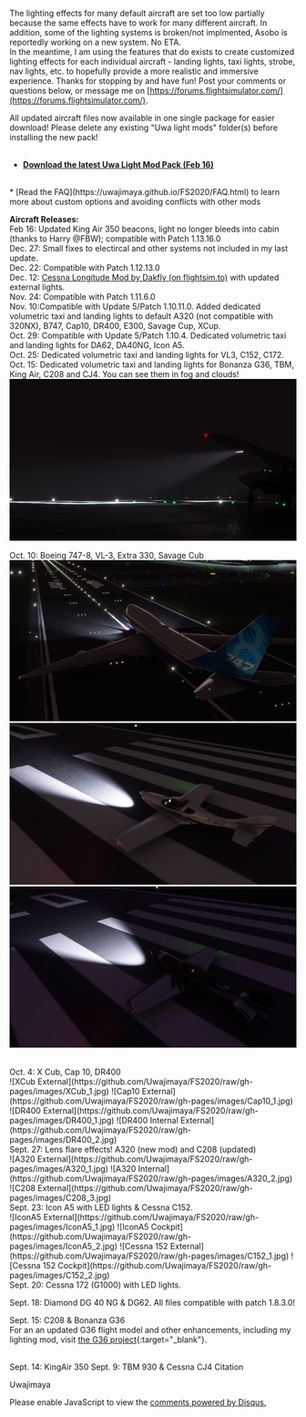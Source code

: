 The lighting effects for many default aircraft are set too low partially because the same effects have to work for many different aircraft. In addition, some of the lighting systems is broken/not implmented, Asobo is reportedly working on a new system. No ETA.
<br>In the meantime, I am using the features that do exists to create customized lighting effects for each individual aircraft - landing lights, taxi lights, strobe, nav lights, etc. to hopefully provide a more realistic and immersive experience. Thanks for stopping by and have fun!
Post your comments or questions below, or message me on [https://forums.flightsimulator.com/](https://forums.flightsimulator.com/).

All updated aircraft files now available in one single package for easier download! Please delete any existing "Uwa light mods" folder(s) before installing the new pack!
<br><br>
* [**Download the latest Uwa Light Mod Pack (Feb 16)**](https://github.com/Uwajimaya/FS2020/raw/master/Uwa%20light%20mod%20pack%20v1.13.zip)
<br>
* [Read the FAQ](https://uwajimaya.github.io/FS2020/FAQ.html) to learn more about custom options and avoiding conflicts with other mods

**Aircraft Releases:** 
<br>
Feb 16: Updated King Air 350 beacons, light no longer bleeds into cabin (thanks to Harry @FBW); compatible with Patch 1.13.16.0
<br>
Dec. 27: Small fixes to electircal and other systems not included in my last update.
<br>
Dec. 22: Compatible with Patch 1.12.13.0
<br>
Dec. 12: [Cessna Longitude Mod by Dakfly (on flightsim.to)](https://flightsim.to/file/3655/asobo-cessna-citation-longitude-flight-dynamics-modifications-project-version-1-0) with updated external lights.
<br>
Nov. 24: Compatible with Patch 1.11.6.0
<br>
Nov. 10:Compatible with Update 5/Patch 1.10.11.0. Added dedicated volumetric taxi and landing lights to default A320 (not compatible with 320NX), B747, Cap10, DR400, E300, Savage Cup, XCup.
<br>
Oct. 29: Compatible with Update 5/Patch 1.10.4. Dedicated volumetric taxi and landing lights for DA62, DA40NG, Icon A5.
<br>
Oct. 25: Dedicated volumetric taxi and landing lights for VL3, C152, C172.
<br>
Oct. 15: Dedicated volumetric taxi and landing lights for Bonanza G36, TBM, King Air, C208 and CJ4. You can see them in fog and clouds! 
<br>
![C208 lightl](https://github.com/Uwajimaya/FS2020/raw/gh-pages/images/C208_light.jpg)
<br>

Oct. 10: Boeing 747-8, VL-3, Extra 330, Savage Cub
<br>
![B748 External](https://github.com/Uwajimaya/FS2020/raw/gh-pages/images/748_1.jpg)
![VL-3 External](https://github.com/Uwajimaya/FS2020/raw/gh-pages/images/JVL_1.jpg)
![E330 External](https://github.com/Uwajimaya/FS2020/raw/gh-pages/images/E330_1.jpg)
   
<br>  
Oct. 4: X Cub, Cap 10, DR400
<br>
![XCub External](https://github.com/Uwajimaya/FS2020/raw/gh-pages/images/XCub_1.jpg)
![Cap10 External](https://github.com/Uwajimaya/FS2020/raw/gh-pages/images/Cap10_1.jpg)
![DR400 External](https://github.com/Uwajimaya/FS2020/raw/gh-pages/images/DR400_1.jpg)
![DR400 Internal External](https://github.com/Uwajimaya/FS2020/raw/gh-pages/images/DR400_2.jpg)

<br>
Sept. 27: Lens flare effects! A320 (new mod) and C208 (updated)
<br> 
![A320 External](https://github.com/Uwajimaya/FS2020/raw/gh-pages/images/A320_1.jpg)
![A320 Internal](https://github.com/Uwajimaya/FS2020/raw/gh-pages/images/A320_2.jpg)
![C208 External](https://github.com/Uwajimaya/FS2020/raw/gh-pages/images/C208_3.jpg)


<br>
Sept. 23: Icon A5 with LED lights & Cessna C152.
<br> 
![IconA5 External](https://github.com/Uwajimaya/FS2020/raw/gh-pages/images/IconA5_1.jpg)
![IconA5 Cockpit](https://github.com/Uwajimaya/FS2020/raw/gh-pages/images/IconA5_2.jpg)
![Cessna 152 External](https://github.com/Uwajimaya/FS2020/raw/gh-pages/images/C152_1.jpg)
![Cessna 152 Cockpit](https://github.com/Uwajimaya/FS2020/raw/gh-pages/images/C152_2.jpg)


<br>
Sept. 20: Cessna 172 (G1000) with LED lights.
<br> 

Sept. 18: Diamond DG 40 NG & DG62. All files compatible with patch 1.8.3.0!
<br>

Sept. 15: C208 & Bonanza G36
<br>
For an an updated G36 flight model and other enhancements, including my lighting mod, visit [the G36 project](https://github.com/TheFrett/msfs_g36_project){:target="_blank"}.

<br>
Sept. 14: KingAir 350    
Sept. 9: TBM 930 & Cessna CJ4 Citation




Uwajimaya

<div id="disqus_thread"></div>
<script>

/**
*  RECOMMENDED CONFIGURATION VARIABLES: EDIT AND UNCOMMENT THE SECTION BELOW TO INSERT DYNAMIC VALUES FROM YOUR PLATFORM OR CMS.
*  LEARN WHY DEFINING THESE VARIABLES IS IMPORTANT: https://disqus.com/admin/universalcode/#configuration-variables*/
/*
var disqus_config = function () {
this.page.url = PAGE_URL;  // Replace PAGE_URL with your page's canonical URL variable
this.page.identifier = '1234567'; // Replace PAGE_IDENTIFIER with your page's unique identifier variable
};
*/
(function() { // DON'T EDIT BELOW THIS LINE
var d = document, s = d.createElement('script');
s.src = 'https://https-uwa-lights.disqus.com/embed.js';
s.setAttribute('data-timestamp', +new Date());
(d.head || d.body).appendChild(s);
})();
</script>
<noscript>Please enable JavaScript to view the <a href="https://disqus.com/?ref_noscript">comments powered by Disqus.</a></noscript>
